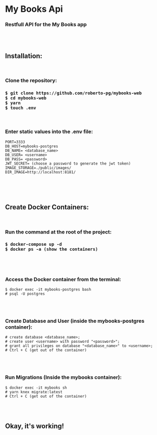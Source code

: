 # My Books Api
### Restfull API for the My Books app
<br/>
<br/>


## Installation:
<br/>

<h3>Clone the repository: <h3/>

```
$ git clone https://github.com/roberto-pg/mybooks-web
$ cd mybooks-web
$ yarn
$ touch .env
```
</br>

<h3>Enter static values into the .env file:</h3>

```
PORT=3333
DB_HOST=mybooks-postgres
DB_NAME= <database_name>
DB_USER= <username>
DB_PASS= <password>
JWT_SECRET= (choose a password to generate the jwt token)
IMAGE_STORAGE=./public/images/
DIR_IMAGE=http://localhost:8181/
```

<br/>
<br/>
<br/>

## Create Docker Containers:
<br/>
<h3>Run the command at the root of the project:<h3/>

```
$ docker-compose up -d
$ docker ps -a (show the containers)
```

<br/>
<br/>

<h3>Access the Docker container from the terminal:</h3>

```
$ docker exec -it mybooks-postgres bash
# psql -U postgres
```

<br/>
<br/>

<h3>Create Database and User (inside the mybooks-postgres container):</h3>

```
# create database <database_name>;
# create user <username> with password "<password>";
# grant all privileges on database "<database_name>" to <username>;
# Ctrl + C (get out of the container)
```

<br/>
<br/>

<h3>Run Migrations (Inside the mybooks container):</h3>

```
$ docker exec -it mybooks sh
# yarn knex migrate:latest
# Ctrl + C (get out of the container)
```

<br/>
<br/>

## Okay, it's working!
